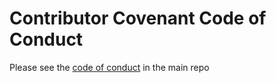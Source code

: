 <!-- 
SPDX-FileCopyrightText: Copyright (c) 2021 Sidings Media 
SPDX-FileCopyrightText: Copyright (c) 2014 Coraline Ada Ehmke

SPDX-License-Identifier: CC-BY-4.0
-->
# Contributor Covenant Code of Conduct

Please see the [code of conduct](https://github.com/SidingsMedia/Sidings-Media-Railway-Controller/blob/d6e5ff56b378a8c136afe48047995a16ff2acffc/CODE_OF_CONDUCT.md) in the main repo
